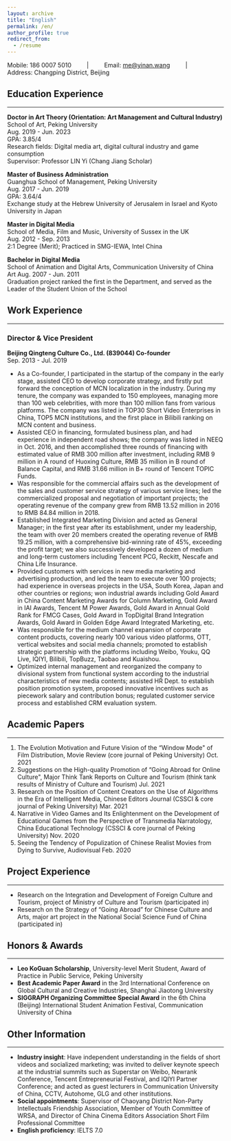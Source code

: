 ```yaml
---
layout: archive
title: "English"
permalink: /en/
author_profile: true
redirect_from:
  - /resume
---
```


Mobile: 186 0007 5010  &emsp;&emsp; |  &emsp;&emsp;  Email: me@yinan.wang  &emsp;&emsp;  |  &emsp;&emsp;  Address: Changping District, Beijing

## Education Experience	
---
**Doctor in Art Theory (Orientation: Art Management and Cultural Industry)**  <br/> 
School of Art, Peking University  <br/>
Aug. 2019 - Jun. 2023  <br/>
GPA: 3.85/4  <br/>
Research fields: Digital media art, digital cultural industry and game consumption   <br/>
Supervisor: Professor LIN Yi (Chang Jiang Scholar)	

**Master of Business Administration**  <br/>
Guanghua School of Management, Peking University  <br/>
Aug. 2017 - Jun. 2019  <br/>
GPA: 3.64/4   <br/>
Exchange study at the Hebrew University of Jerusalem in Israel and Kyoto University in Japan	

**Master in Digital Media**  <br/>
School of Media, Film and Music, University of Sussex in the UK  <br/>
Aug. 2012 - Sep. 2013  <br/>
2:1 Degree (Merit); Practiced in SMG-IEWA, Intel China	

**Bachelor in Digital Media**  <br/>
School of Animation and Digital Arts, Communication University of China  <br/> 
Art	Aug. 2007 - Jun. 2011  <br/>
Graduation project ranked the first in the Department, and served as the Leader of the Student Union of the School

## Work Experience	
---
### Director & Vice President
**Beijing Qingteng Culture Co., Ltd. (839044) Co-founder**	  <br/>
Sep. 2013 - Jul. 2019 
* As a Co-founder, I participated in the startup of the company in the early stage, assisted CEO to develop corporate strategy, and firstly put forward the conception of MCN localization in the industry. During my tenure, the company was expanded to 150 employees, managing more than 100 web celebrities, with more than 100 million fans from various platforms. The company was listed in TOP30 Short Video Enterprises in China, TOP5 MCN institutions, and the first place in Bilibili ranking on MCN content and business.
* Assisted CEO in financing, formulated business plan, and had experience in independent road shows; the company was listed in NEEQ in Oct. 2016, and then accomplished three rounds of financing with estimated value of RMB 300 million after investment, including RMB 9 million in A round of Huoxing Culture, RMB 35 million in B round of Balance Capital, and RMB 31.66 million in B+ round of Tencent TOPIC Funds.
* Was responsible for the commercial affairs such as the development of the sales and customer service strategy of various service lines; led the commercialized proposal and negotiation of important projects; the operating revenue of the company grew from RMB 13.52 million in 2016 to RMB 84.84 million in 2018.
* Established Integrated Marketing Division and acted as General Manager; in the first year after its establishment, under my leadership, the team with over 20 members created the operating revenue of RMB 19.25 million, with a comprehensive bid-winning rate of 45%, exceeding the profit target; we also successively developed a dozen of medium and long-term customers including Tencent PCG, Reckitt, Nescafe and China Life Insurance.
* Provided customers with services in new media marketing and advertising production, and led the team to execute over 100 projects; had experience in overseas projects in the USA, South Korea, Japan and other countries or regions; won industrial awards including Gold Award in China Content Marketing Awards for Column Marketing, Gold Award in IAI Awards, Tencent M Power Awards, Gold Award in Annual Gold Rank for FMCG Cases, Gold Award in TopDigital Brand Integration Awards, Gold Award in Golden Edge Award Integrated Marketing, etc.
* Was responsible for the medium channel expansion of corporate content products, covering nearly 100 various video platforms, OTT, vertical websites and social media channels; promoted to establish strategic partnership with the platforms including Weibo, Youku, QQ Live, IQIYI, Bilibili, TopBuzz, Taobao and Kuaishou.
* Optimized internal management and reorganized the company to divisional system from functional system according to the industrial characteristics of new media contents; assisted HR Dept. to establish position promotion system, proposed innovative incentives such as piecework salary and contribution bonus; regulated customer service process and established CRM evaluation system.

## Academic Papers 
---
1. The Evolution Motivation and Future Vision of the “Window Mode" of Film Distribution, Movie Review (core journal of Peking University)	Oct. 2021
2. Suggestions on the High-quality Promotion of “Going Abroad for Online Culture", Major Think Tank Reports on Culture and Tourism  (think tank results of Ministry of Culture and Tourism)	Jul. 2021
3. Research on the Position of Content Creators on the Use of Algorithms in the Era of Intelligent Media, Chinese Editors Journal (CSSCI & core journal of Peking University)	Mar. 2021
4. Narrative in Video Games and Its Enlightenment on the Development of Educational Games from the Perspective of Transmedia Narratology, China Educational Technology (CSSCI & core journal of Peking University)	Nov. 2020
5. Seeing the Tendency of Populization of Chinese Realist Movies from Dying to Survive, Audiovisual	Feb. 2020

## Project Experience	
---
* Research on the Integration and Development of Foreign Culture and Tourism, project of Ministry of Culture and Tourism (participated in)
* Research on the Strategy of “Going Abroad” for Chinese Culture and Arts, major art project in the National Social Science Fund of China (participated in)

## Honors & Awards
---
* **Leo KoGuan Scholarship**, University-level Merit Student, Award of Practice in Public Service, Peking University
* **Best Academic Paper Award** in the 3rd International Conference on Global Cultural and Creative Industries, Shanghai Jiaotong University
* **SIGGRAPH Organizing Committee Special Award** in the 6th China (Beijing) International Student Animation Festival, Communication University of China

## Other Information
---
* **Industry insight**: Have independent understanding in the fields of short videos and socialized marketing; was invited to deliver keynote speech at the industrial summits such as Superstar on Weibo, Newrank Conference, Tencent Entrepreneurial Festival, and IQIYI Partner Conference; and acted as guest lecturers in Communication University of China, CCTV, Autohome, GLG and other institutions.
* **Social appointments**: Supervisor of Chaoyang District Non-Party Intellectuals Friendship Association, Member of Youth Committee of WRSA, and Director of China Cinema Editors Association Short Film Professional Committee
* **English proficiency**: IELTS 7.0

